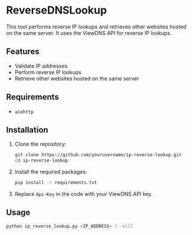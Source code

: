 # ReverseDNSLookup

This tool performs reverse IP lookups and retrieves other websites hosted on the same server. It uses the ViewDNS API for reverse IP lookups.

## Features

- Validate IP addresses
- Perform reverse IP lookups
- Retrieve other websites hosted on the same server

## Requirements

- `aiohttp`

## Installation

1. Clone the repository:
    ```sh
    git clone https://github.com/yourusername/ip-reverse-lookup.git
    cd ip-reverse-lookup
    ```

2. Install the required packages:
    ```sh
    pip install -r requirements.txt
    ```

3. Replace `Api-Key` in the code with your ViewDNS API key.

## Usage

```sh
python ip_reverse_lookup.py <IP_ADDRESS> [--all]
```
